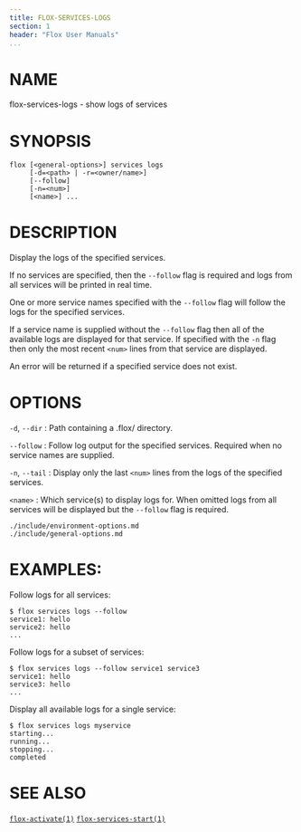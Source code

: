 ```yaml
---
title: FLOX-SERVICES-LOGS
section: 1
header: "Flox User Manuals"
...
```


# NAME

flox-services-logs - show logs of services

# SYNOPSIS

```
flox [<general-options>] services logs
     [-d=<path> | -r=<owner/name>]
     [--follow]
     [-n=<num>]
     [<name>] ...
```

# DESCRIPTION

Display the logs of the specified services.

If no services are specified, then the `--follow` flag is required and logs
from all services will be printed in real time.

One or more service names specified with the `--follow` flag will follow the
logs for the specified services.

If a service name is supplied without the `--follow` flag then all of the
available logs are displayed for that service. If specified with the `-n` flag
then only the most recent `<num>` lines from that service are displayed.

An error will be returned if a specified service does not exist.

# OPTIONS

`-d`, `--dir`
:   Path containing a .flox/ directory.

`--follow`
:   Follow log output for the specified services. Required when no service
    names are supplied.

`-n`, `--tail`
:   Display only the last `<num>` lines from the logs of the specified
    services.

`<name>`
:   Which service(s) to display logs for. When omitted logs from all services
    will be displayed but the `--follow` flag is required.

```{.include}
./include/environment-options.md
./include/general-options.md
```

# EXAMPLES:

Follow logs for all services:
```
$ flox services logs --follow
service1: hello
service2: hello
...
```

Follow logs for a subset of services:
```
$ flox services logs --follow service1 service3
service1: hello
service3: hello
...
```

Display all available logs for a single service:
```
$ flox services logs myservice
starting...
running...
stopping...
completed
```

# SEE ALSO
[`flox-activate(1)`](./flox-activate.md)
[`flox-services-start(1)`](./flox-services-start.md)

